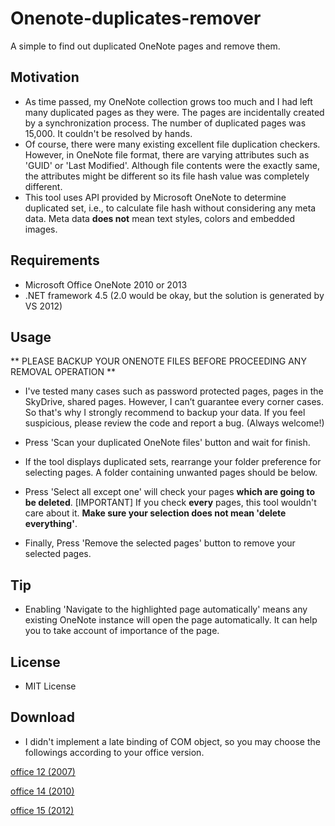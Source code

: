 Onenote-duplicates-remover
==========================

A simple to find out duplicated OneNote pages and remove them.

Motivation
----------
* As time passed, my OneNote collection grows too much and I had left many duplicated pages as they were. The pages are incidentally created by a synchronization process. The number of duplicated pages was 15,000. It couldn't be resolved by hands.
* Of course, there were many existing excellent file duplication checkers. However, in OneNote file format, there are varying attributes such as 'GUID' or 'Last Modified'. Although file contents were the exactly same, the attributes might be different so its file hash value was completely different.
* This tool uses API provided by Microsoft OneNote to determine duplicated set, i.e., to calculate file hash without considering any meta data. Meta data **does not** mean text styles, colors and embedded images.

Requirements
------------
* Microsoft Office OneNote 2010 or 2013
* .NET framework 4.5 (2.0 would be okay, but the solution is generated by VS 2012)

Usage
-----
** PLEASE BACKUP YOUR ONENOTE FILES BEFORE PROCEEDING ANY REMOVAL OPERATION **
* I've tested many cases such as password protected pages, pages in the SkyDrive, shared pages. However, I can’t guarantee every corner cases. So that's why I strongly recommend to backup your data. If you feel suspicious, please review the code and report a bug. (Always welcome!)

* Press 'Scan your duplicated OneNote files' button and wait for finish.
* If the tool displays duplicated sets, rearrange your folder preference for selecting pages. A folder containing unwanted pages should be below.
* Press 'Select all except one' will check your pages **which are going to be deleted**. [IMPORTANT] If you check **every** pages, this tool wouldn't care about it. **Make sure your selection does not mean 'delete everything'**.
* Finally, Press 'Remove the selected pages' button to remove your selected pages.

Tip
---
* Enabling 'Navigate to the highlighted page automatically' means any existing OneNote instance will open the page automatically. It can help you to take account of importance of the page.

License
-------
* MIT License

Download
--------
* I didn't implement a late binding of COM object, so you may choose the followings according to your office version.

[office 12 (2007)](https://github.com/relue2718/onenote-duplicates-remover/blob/master/publish/12.zip)

[office 14 (2010)](https://github.com/relue2718/onenote-duplicates-remover/blob/master/publish/14.zip)

[office 15 (2012)](https://github.com/relue2718/onenote-duplicates-remover/blob/master/publish/15.zip)
